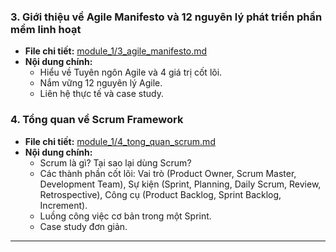 ### 3. Giới thiệu về Agile Manifesto và 12 nguyên lý phát triển phần mềm linh hoạt

- **File chi tiết:** [module_1/3_agile_manifesto.md](./module_1/3_agile_manifesto.md)
- **Nội dung chính:**
  - Hiểu về Tuyên ngôn Agile và 4 giá trị cốt lõi.
  - Nắm vững 12 nguyên lý Agile.
  - Liên hệ thực tế và case study.

### 4. Tổng quan về Scrum Framework

- **File chi tiết:** [module_1/4_tong_quan_scrum.md](./module_1/4_tong_quan_scrum.md)
- **Nội dung chính:**
  - Scrum là gì? Tại sao lại dùng Scrum?
  - Các thành phần cốt lõi: Vai trò (Product Owner, Scrum Master, Development Team), Sự kiện (Sprint, Planning, Daily Scrum, Review, Retrospective), Công cụ (Product Backlog, Sprint Backlog, Increment).
  - Luồng công việc cơ bản trong một Sprint.
  - Case study đơn giản.

---
